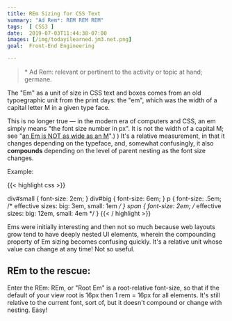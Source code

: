 ```yaml
---
title: REm Sizing for CSS Text
summary: "Ad Rem*: REM REM REM"
tags:  [ CSS3 ]
date:  2019-07-03T11:44:38-07:00
images: [/img/todayilearned.jm3.net.png]
goal:  Front-End Engineering

---
```


> \* Ad Rem: relevant or pertinent to the activity or topic at hand;
germane.

The "Em" as a unit of size in CSS text and boxes comes from an old
typoegraphic unit from the print days: the "em", which was the width of
a capital letter M in a given type face. 

This is no longer true — in the modern era of computers and CSS, an em
simply means "the font size number in px". It is not the width of a
capital M; see "[an Em is NOT as wide as an M][related]".) ) It's a
relative measurement, in that it changes depending on the typeface, and,
somewhat confusingly, it also **compounds** depending on the level of
parent nesting as the font size changes.

Example:

{{< highlight css >}}

div#small {
  font-size: 2em; 
}
div#big {
  font-size: 6em;
}
p {
  font-size: .5em; /* effective sizes: big: 3em, small: 1em */
}
span {
  font-size: 2em; /* effective sizes: big: 12em, small: 4em */
}
{{< / highlight >}}

Ems were initially interesting and then not so much because web layouts
grow tend to have deeply nested UI elements, wherein the compounding
property of Em sizing becomes confusing quickly.  It's a relative unit
whose value can change at any time! Not so useful.

## REm to the rescue:

Enter the REm: REm, or "Root Em" is a root-relative font-size, so that
if the default of your view root is 16px then 1 rem = 16px for all
elements. It's still relative to the current font, sort of, but it
doesn't compound or change with nesting. Easy!

[related]: /learnings/ems-are-not-as-wide-as-an-m/
